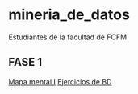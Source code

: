 # mineria_de_datos
Estudiantes de la facultad de FCFM

## FASE 1
[Mapa mental I](https://github.com/serrano-lizeth/mineria_de_datos/blob/main/MapaMental_1_1854410.pdf)
[Ejercicios de BD](https://github.com/DiegoRinconP/Mineria_de_datos/blob/main/Equipo_2-Ejercicio%20base%20de%20datos.pdf)


